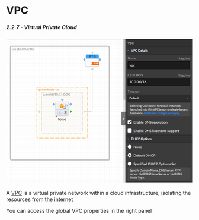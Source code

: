 # VPC

##### 2.2.7 - Virtual Private Cloud
![](https://raw.githubusercontent.com/MadeiraCloud/docs-image/master/ide_stack_vpc.png)<br /><br />
A [VPC](http://aws.amazon.com/vpc/) is a virtual private network within a cloud infrastructure, isolating the resources from the internet

You can access the global VPC properties in the right panel
